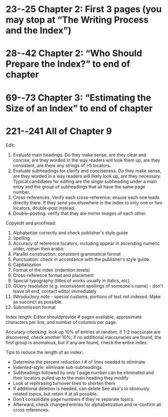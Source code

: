 # 23-­‐25 Chapter 2: First 3 pages (you may stop at “The Writing Process and the Index”)



# 28-­‐42 Chapter 2: “Who Should Prepare the Index?” to end of chapter  


# 69-­‐73 Chapter 3: “Estimating the Size of an Index” to end of chapter  


# 221-­‐241 All of Chapter 9  

Edit: 
1. Evaluate main headings. Do they make sense, are they clear and concise, are they worded in the way readers will look them up, are they consistent, are there any strings of >5 locators.   
2. Evaluate subheadings for clarify and conciseness. Do they make sense, are they worded in a way readers will likely look up, are they necessary. Typical candidates for editing are the single subheading under a main entry and the group of subheadings that all have the same page number. 
3. Cross-references. Verify each cross-reference; ensure each one leads directly there. If they send you elsewhere in the index to only one or two locators, double-post instead. 
4. Double-posting: verify that they are mirror images of each other. 

Copyedit and proofread: 
1. Alphabetize correctly and check publisher's style guide
2. Spelling
3. Accuracy of reference locators, including appear in ascending numeric order, roman then arabic
4. Parallel construction: consistent grammatical format
5. Punctuation: check in accordance with the publisher's style guide. 
6. Capitalization
7. Format of the index (indention levels)
8. Cross-reference format and placement
9. Special typography (titles of works usually in italics, etc)
10. QUery resolution (e.g. inconsistent spellings of someone's name) - don't leave till end, contact editor immediately
11. INtroductory note - special customs, portions of text not indexed. Make as succinct as possible. 
12. Submmission format

Index length:
Editor shouldprovide # pages available, approximate characters per line, and number of columns per page. 

Accuracy-checking: look up 10% of entries at random; if 1-2 inaccurate are discovered, check another 10%; if no additional inaccuracies are found, the first group is anomalous, but if any are found, check the entire index. 

Tips to reduce the length of an index:
* Determine the percent reduction / # of lines needed to eliminate
* Indented-style: eliminate sub-subheadings
* Subheadings followed by only 1 page number can be eliminated and their locators pulled up to the main heading they modify
* Look at rephrasing turnover lines to shorten them
* If additional deletion is needed, can delete See also's to obviously related topics, but retain if at all possible. 
* Don't consolidate page numbers if they're separate topics. 
* Afterward, check changed entries for alphabetization and re-confirm all cross references.  